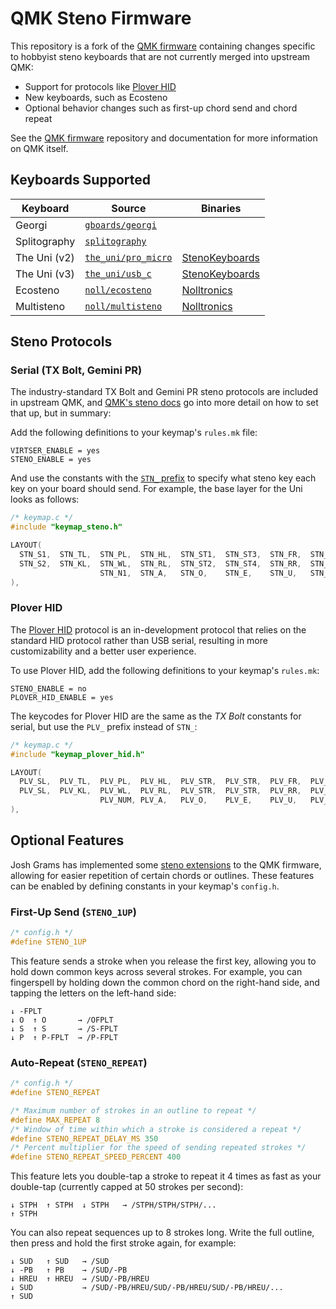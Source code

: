 # QMK Steno Firmware

This repository is a fork of the [QMK firmware](https://github.com/qmk/qmk_firmware)
containing changes specific to hobbyist steno keyboards that are not currently
merged into upstream QMK:

- Support for protocols like [Plover HID](https://github.com/dnaq/plover-machine-hid)
- New keyboards, such as Ecosteno
- Optional behavior changes such as first-up chord send and chord repeat

See the [QMK firmware](https://github.com/qmk/qmk_firmware) repository and
documentation for more information on QMK itself.

## Keyboards Supported

| Keyboard     | Source                                                                                               | Binaries                                                                               |
| ------------ | ---------------------------------------------------------------------------------------------------- | -------------------------------------------------------------------------------------- |
| Georgi       | [`gboards/georgi`](https://github.com/openstenoproject/qmk/tree/main/keyboards/gboards/georgi)       |                                                                                        |
| Splitography | [`splitography`](https://github.com/openstenoproject/qmk/tree/main/keyboards/splitography)           |                                                                                        |
| The Uni (v2) | [`the_uni/pro_micro`](https://github.com/openstenoproject/qmk/tree/main/keyboards/the_uni/pro_micro) | [StenoKeyboards](https://github.com/petercpark/stenokeyboards-firmware)                |
| The Uni (v3) | [`the_uni/usb_c`](https://github.com/openstenoproject/qmk/tree/main/keyboards/the_uni/usb_c)         | [StenoKeyboards](https://github.com/petercpark/stenokeyboards-firmware)                |
| Ecosteno     | [`noll/ecosteno`](https://github.com/openstenoproject/qmk/tree/main/keyboards/noll/ecosteno)         | [Nolltronics](https://github.com/nkotech/EcoSteno-Firmware/tree/main/keyboards/noll)   |
| Multisteno   | [`noll/multisteno`](https://github.com/openstenoproject/qmk/tree/main/keyboards/noll/multisteno)     | [Nolltronics](https://github.com/nkotech/Multisteno-Firmware/tree/main/keyboards/noll) |

## Steno Protocols

### Serial (TX Bolt, Gemini PR)

The industry-standard TX Bolt and Gemini PR steno protocols are included in
upstream QMK, and [QMK's steno docs](https://docs.qmk.fm/#/feature_stenography)
go into more detail on how to set that up, but in summary:

Add the following definitions to your keymap's `rules.mk` file:

```make
VIRTSER_ENABLE = yes
STENO_ENABLE = yes
```

And use the constants with the [`STN_` prefix](https://docs.qmk.fm/#/feature_stenography?id=keycode-reference)
to specify what steno key each key on your board should send. For example, the
base layer for the Uni looks as follows:

```c
/* keymap.c */
#include "keymap_steno.h"

LAYOUT(
  STN_S1,  STN_TL,  STN_PL,  STN_HL,  STN_ST1,  STN_ST3,  STN_FR,  STN_PR,  STN_LR,  STN_TR,  STN_DR ,
  STN_S2,  STN_KL,  STN_WL,  STN_RL,  STN_ST2,  STN_ST4,  STN_RR,  STN_BR,  STN_GR,  STN_SR,  STN_ZR ,
                    STN_N1,  STN_A,   STN_O,    STN_E,    STN_U,   STN_N2,
),
```

### Plover HID

The [Plover HID](https://github.com/dnaq/plover-machine-hid) protocol is an
in-development protocol that relies on the standard HID protocol rather than
USB serial, resulting in more customizability and a better user experience.

To use Plover HID, add the following definitions to your keymap's `rules.mk`:

```make
STENO_ENABLE = no
PLOVER_HID_ENABLE = yes
```

The keycodes for Plover HID are the same as the _TX Bolt_ constants for serial,
but use the `PLV_` prefix instead of `STN_`:

```c
/* keymap.c */
#include "keymap_plover_hid.h"

LAYOUT(
  PLV_SL,  PLV_TL,  PLV_PL,  PLV_HL,  PLV_STR,  PLV_STR,  PLV_FR,  PLV_PR,  PLV_LR,  PLV_TR,  PLV_DR ,
  PLV_SL,  PLV_KL,  PLV_WL,  PLV_RL,  PLV_STR,  PLV_STR,  PLV_RR,  PLV_BR,  PLV_GR,  PLV_SR,  PLV_ZR ,
                    PLV_NUM, PLV_A,   PLV_O,    PLV_E,    PLV_U,   PLV_NUM,
),
```

## Optional Features

Josh Grams has implemented some [steno extensions](https://github.com/JoshuaGrams/steno-firmware)
to the QMK firmware, allowing for easier repetition of certain chords or outlines.
These features can be enabled by defining constants in your keymap's `config.h`.

### First-Up Send (`STENO_1UP`)

```c
/* config.h */
#define STENO_1UP
```

This feature sends a stroke when you release the first key, allowing you to
hold down common keys across several strokes. For example, you can fingerspell
by holding down the common chord on the right-hand side, and tapping the letters
on the left-hand side:

```
↓ -FPLT
↓ O  ↑ O       → /OFPLT
↓ S  ↑ S       → /S-FPLT
↓ P  ↑ P-FPLT  → /P-FPLT
```

### Auto-Repeat (`STENO_REPEAT`)

```c
/* config.h */
#define STENO_REPEAT

/* Maximum number of strokes in an outline to repeat */
#define MAX_REPEAT 8
/* Window of time within which a stroke is considered a repeat */
#define STENO_REPEAT_DELAY_MS 350
/* Percent multiplier for the speed of sending repeated strokes */
#define STENO_REPEAT_SPEED_PERCENT 400
```

This feature lets you double-tap a stroke to repeat it 4 times as fast as your
double-tap (currently capped at 50 strokes per second):

```
↓ STPH  ↑ STPH  ↓ STPH   → /STPH/STPH/STPH/...
↑ STPH
```

You can also repeat sequences up to 8 strokes long. Write the full outline, then
press and hold the first stroke again, for example:

```
↓ SUD   ↑ SUD   → /SUD
↓ -PB   ↑ PB    → /SUD/-PB
↓ HREU  ↑ HREU  → /SUD/-PB/HREU
↓ SUD           → /SUD/-PB/HREU/SUD/-PB/HREU/SUD/-PB/HREU/...
↑ SUD
```
